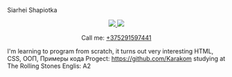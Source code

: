 Siarhei Shapiotka
<p align='center'>
    <a href="mailto:seregatut.bu@gmail.com">
        <img src="https://img.shields.io/badge/Gmail-D14836?style=for-the-badge&logo=gmail&logoColor=white"/>
    </a>
    <a href="https://t.me/joinchat/@Karakom_sd">
        <img src="https://img.shields.io/badge/Telegram-2CA5E0?style=for-the-badge&logo=telegram&logoColor=white"/>
    </a>
 <p align='center'>
    Сall me: <a href='tel:+375291597441'>+375291597441</a>
 </p>

 I'm learning to program from scratch, it turns out very interesting
 HTML, CSS, ООП, 
 Примеры кода
 Progect: https://github.com/Karakom
 studying at The Rolling Stones
 Englis: A2
